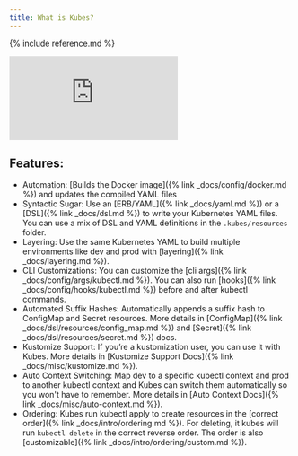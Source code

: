 ```yaml
---
title: What is Kubes?
---
```


{% include reference.md %}

<div class="video-box"><div class="video-container"><iframe src="https://www.youtube.com/embed/M4zHL0mfKNU" frameborder="0" allowfullscreen=""></iframe></div></div>

## Features:

* Automation: [Builds the Docker image]({% link _docs/config/docker.md %}) and updates the compiled YAML files
* Syntactic Sugar: Use an [ERB/YAML]({% link _docs/yaml.md %}) or a [DSL]({% link _docs/dsl.md %}) to write your Kubernetes YAML files. You can use a mix of DSL and YAML definitions in the `.kubes/resources` folder.
* Layering: Use the same Kubernetes YAML to build multiple environments like dev and prod with [layering]({% link _docs/layering.md %}).
* CLI Customizations: You can customize the [cli args]({% link _docs/config/args/kubectl.md %}). You can also run [hooks]({% link _docs/config/hooks/kubectl.md %}) before and after kubectl commands.
* Automated Suffix Hashes: Automatically appends a suffix hash to ConfigMap and Secret resources. More details in [ConfigMap]({% link _docs/dsl/resources/config_map.md %}) and [Secret]({% link _docs/dsl/resources/secret.md %}) docs.
* Kustomize Support: If you’re a kustomization user, you can use it with Kubes. More details in [Kustomize Support Docs]({% link _docs/misc/kustomize.md %}).
* Auto Context Switching: Map dev to a specific kubectl context and prod to another kubectl context and Kubes can switch them automatically so you won't have to remember. More details in [Auto Context Docs]({% link _docs/misc/auto-context.md %}).
* Ordering: Kubes run kubectl apply to create resources in the [correct order]({% link _docs/intro/ordering.md %}). For deleting, it kubes will run `kubectl delete` in the correct reverse order. The order is also [customizable]({% link _docs/intro/ordering/custom.md %}).
